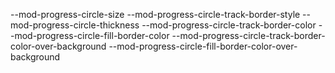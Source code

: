 --mod-progress-circle-size
--mod-progress-circle-track-border-style
--mod-progress-circle-thickness
--mod-progress-circle-track-border-color
--mod-progress-circle-fill-border-color
--mod-progress-circle-track-border-color-over-background
--mod-progress-circle-fill-border-color-over-background